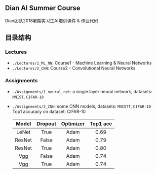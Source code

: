 Dian AI Summer Course
---
Dian团队2018暑期实习生AI培训课件 & 作业代码

## 目录结构
### Lectures
* `./Lectures/1_ML_NN`: Course1 - Machine Learning & Neural Networks
* `./Lectures/2_CNN`: Course2 - Convolutional Neural Networks

### Assignments
* `./Assignments/1_neural_net`: a single layer neural network, datasets: `MNIST`, `CIFAR-10`
* `./Assignments/2_CNN`: some CNN models, datasets: `MNISTT`, `CIFAR-10`  
  Top1 accuracy on dataset: CIFAR-10 
  
  |Model|Dropout|Optimizer|Top1 acc|
  |:--:|:--:|:--:|:--:|
  |LeNet|True|Adam|0.69|
  |ResNet|False|Adam|0.79|
  |ResNet|True|Adam|0.80|
  |Vgg|False|Adam|0.74|
  |Vgg|True|Adam|0.74|

